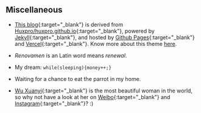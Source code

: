 ## Miscellaneous

- [This blog](https://github.com/Renovamen/renovamen.github.io){:target="_blank"} is derived from [Huxpro/huxpro.github.io](https://github.com/Huxpro/huxpro.github.io){:target="_blank"}, powered by [Jekyll](https://jekyllrb.com/){:target="_blank"}, and hosted by [Github Pages](https://pages.github.com/){:target="_blank"} and [Vercel](https://vercel.com){:target="_blank"}. Know more about this theme [here](/theme).

- *Renovamen* is an Latin word means *renewal*.

- My dream: `while(sleeping){money++;}`

- Waiting for a chance to eat the parrot in my home.

- [Wu Xuanyi](https://en.wikipedia.org/wiki/Wu_Xuanyi){:target="_blank"} is the most beautiful woman in the world, so why not have a look at her on [Weibo](https://weibo.com/xuanyi0808){:target="_blank"} and [Instagram](https://www.instagram.com/w.xuanyi0126/){:target="_blank"}? :)

&nbsp; &nbsp;